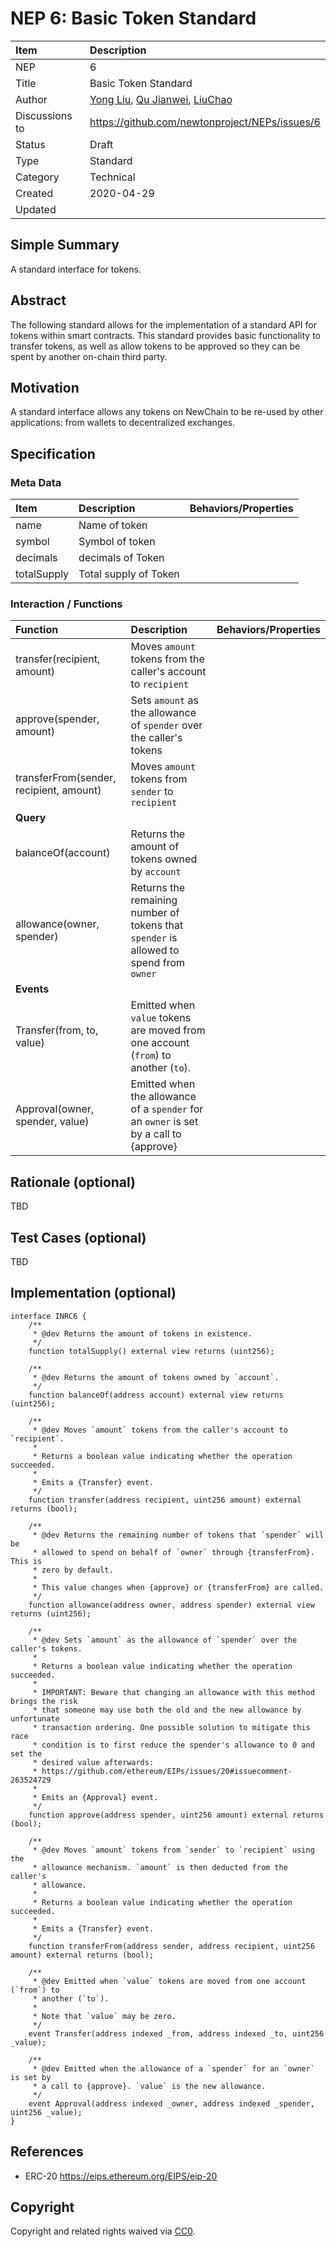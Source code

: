 # NEP 6: Basic Token Standard

| Item | Description |
|:-|:-|
| NEP | 6 |
| Title | Basic Token Standard |
| Author | [Yong Liu](mailto:liuyong5653@163.com), [Qu Jianwei](https://github.com/i29), [LiuChao](https://github.com/LiuChaooo) |
| Discussions to | https://github.com/newtonproject/NEPs/issues/6 |
| Status | Draft |
| Type | Standard |
| Category | Technical |
| Created | 2020-04-29 |
| Updated |  |

## Simple Summary

A standard interface for tokens.

## Abstract

The following standard allows for the implementation of a standard API for tokens within smart contracts. This standard provides basic functionality to transfer tokens, as well as allow tokens to be approved so they can be spent by another on-chain third party.

## Motivation

A standard interface allows any tokens on NewChain to be re-used by other applications: from wallets to decentralized exchanges.

## Specification

### Meta Data

| Item | Description | Behaviors/Properties |
|:-|:-|:-|
| name | Name of token |  |
| symbol | Symbol of token |  |
| decimals | decimals of Token |  |
| totalSupply | Total supply of Token |  |


### Interaction / Functions

| Function | Description | Behaviors/Properties |
|:-|:-|:-|
| transfer(recipient, amount) | Moves `amount` tokens from the caller's account to `recipient` |  |
| approve(spender, amount) | Sets `amount` as the allowance of `spender` over the caller's tokens |  |
| transferFrom(sender, recipient, amount) | Moves `amount` tokens from `sender` to `recipient` |  |
|**Query**|
| balanceOf(account) | Returns the amount of tokens owned by `account` |  |
| allowance(owner, spender) | Returns the remaining number of tokens that `spender` is allowed to spend from `owner` |  |
|**Events**|
| Transfer(from, to, value) | Emitted when `value` tokens are moved from one account (`from`) to another (`to`). |  |
| Approval(owner, spender, value) | Emitted when the allowance of a `spender` for an `owner` is set by a call to {approve} |  |


## Rationale (optional)

TBD

## Test Cases (optional)

TBD

## Implementation (optional)

```solidity
interface INRC6 {
    /**
     * @dev Returns the amount of tokens in existence.
     */
    function totalSupply() external view returns (uint256);

    /**
     * @dev Returns the amount of tokens owned by `account`.
     */
    function balanceOf(address account) external view returns (uint256);

    /**
     * @dev Moves `amount` tokens from the caller's account to `recipient`.
     *
     * Returns a boolean value indicating whether the operation succeeded.
     *
     * Emits a {Transfer} event.
     */
    function transfer(address recipient, uint256 amount) external returns (bool);

    /**
     * @dev Returns the remaining number of tokens that `spender` will be
     * allowed to spend on behalf of `owner` through {transferFrom}. This is
     * zero by default.
     *
     * This value changes when {approve} or {transferFrom} are called.
     */
    function allowance(address owner, address spender) external view returns (uint256);

    /**
     * @dev Sets `amount` as the allowance of `spender` over the caller's tokens.
     *
     * Returns a boolean value indicating whether the operation succeeded.
     *
     * IMPORTANT: Beware that changing an allowance with this method brings the risk
     * that someone may use both the old and the new allowance by unfortunate
     * transaction ordering. One possible solution to mitigate this race
     * condition is to first reduce the spender's allowance to 0 and set the
     * desired value afterwards:
     * https://github.com/ethereum/EIPs/issues/20#issuecomment-263524729
     *
     * Emits an {Approval} event.
     */
    function approve(address spender, uint256 amount) external returns (bool);

    /**
     * @dev Moves `amount` tokens from `sender` to `recipient` using the
     * allowance mechanism. `amount` is then deducted from the caller's
     * allowance.
     *
     * Returns a boolean value indicating whether the operation succeeded.
     *
     * Emits a {Transfer} event.
     */
    function transferFrom(address sender, address recipient, uint256 amount) external returns (bool);

    /**
     * @dev Emitted when `value` tokens are moved from one account (`from`) to
     * another (`to`).
     *
     * Note that `value` may be zero.
     */
    event Transfer(address indexed _from, address indexed _to, uint256 _value);

    /**
     * @dev Emitted when the allowance of a `spender` for an `owner` is set by
     * a call to {approve}. `value` is the new allowance.
     */
    event Approval(address indexed _owner, address indexed _spender, uint256 _value);
}
```

## References

* ERC-20 https://eips.ethereum.org/EIPS/eip-20

## Copyright
Copyright and related rights waived via [CC0](https://creativecommons.org/publicdomain/zero/1.0/).
